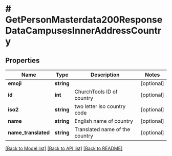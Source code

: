 # # GetPersonMasterdata200ResponseDataCampusesInnerAddressCountry

## Properties

Name | Type | Description | Notes
------------ | ------------- | ------------- | -------------
**emoji** | **string** |  | [optional]
**id** | **int** | ChurchTools ID of country | [optional]
**iso2** | **string** | two letter iso country code | [optional]
**name** | **string** | English name of country | [optional]
**name_translated** | **string** | Translated name of the country | [optional]

[[Back to Model list]](../../README.md#models) [[Back to API list]](../../README.md#endpoints) [[Back to README]](../../README.md)
